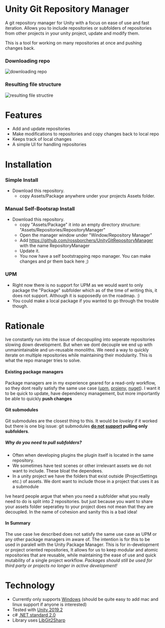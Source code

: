 # Unity Git Repository Manager

A git repository manager for Unity with a focus on ease of use and fast iteration. 
Allows you to include repositories or subfolders of repositories from other projects in your unity project, update and modify them.

This is a tool for working on many repositories at once and pushing changes back.

### Downloading repo

![downloading repo](https://media.giphy.com/media/Xc4mNuPuVM1Cb3kdCi/giphy.gif)

### Resulting file structure

![resulting file structire](https://media.giphy.com/media/TIXo3KWDXnhO3bFZfn/giphy.gif)

# Features

- Add and update repositories
- Make modifications to repositories and copy changes back to local repo
- Keeps track of local changes
- A simple UI for handling repositories

# Installation
### Simple Install

- Download this repository.
  - copy Assets/Package anywhere under your projects Assets folder.
  
### Manual Self-Bootsrap Install

- Download this repository.
  - copy "Assets/Package" it into an empty directory structure: "Assets/Repositories/RepositoryManager"
  - Open the manager window under "Window/Repository Manager"
  - Add https://github.com/rossborchers/UnityGitRepositoryManager with the name RepositoryManager
  - Update it.
  - You now have a self bootstrapping repo manager. You can make changes and pr them back here ;)
  
### UPM

- Right now there is no support for UPM as we would want to only package the "Package" subfolder which as of the time of writing this, it does not support. Although it is supposedly on the roadmap. :)
- You could make a local package if you wanted to go through the trouble though.

# Rationale

Ive constantly run into the issue of decopupling into seperate repositories slowing down development. But when we dont decouple we end up with unmanintainable and un-reusable monoliths. We need a way to quickly iterate on multiple repositories while maintaining their modularity. This is what the repo manager tries to solve. 

#### Existing package managers
Package managers are in my experience geared for a read-only workflow, so they dont really satisfy the same use case ([upm](https://docs.unity3d.com/Manual/upm-parts.html), [projeny](https://github.com/modesttree/projeny), [nuget](https://github.com/GlitchEnzo/NuGetForUnity)). I want it to be quick to update, have dependency management, but more importantly be able to quickly __push changes__

#### Git submodules
Git submodules are the closest thing to this. It would be _loveley_ if it worked but there is one big issue:
git submodules **[do not](https://stackoverflow.com/questions/5303496/how-to-change-a-git-submodule-to-point-to-a-subfolder) [support](https://www.reddit.com/r/git/comments/8sanj7/create_subfolder_using_a_subfolder_from_a/) pulling only subfolders**.
##### Why do you need to pull subfolders? 
- Often when developing plugins the plugin itself is located in the same repository.
- We sometimes have test scenes or other irrelevant assets we do not want to include. These bloat the dependees.
- In a unity project we have the folders that exist outside (ProjectSettings etc.) of assets. We dont want to include those in a project that uses it as a submodule

Ive heard people argue that when you need a subfolder what you really need to do is split into 2 repositories. but just because you want to share your assets folder seperatley to your project does not mean that they are decoupled. In the name of cohesion and sanity this is a bad idea!

#### In Summary

The use case Ive described does not satisfy the same use case as UPM or any other package managers im aware of. The intention is for this to be used in paralell with the Unity Package Manager. This is for in-development or project oriented repositories, It allows for us to keep modular and atomic repositories that are reusable, while maintaining the ease of use and quick mutability of a single project workflow. _Packages should still be used for third party or projects no longer in active development!_



# Technology

- Currently only supports [Windows](https://www.microsoft.com/en-us/software-download/windows10) (should be quite easy to add mac and linux support if anyone is interested)
- Tested with [Unity 2019.2](https://unity.com/)
- c# [.NET standard 2.0](https://docs.microsoft.com/en-us/dotnet/standard/net-standard)
- Library uses [LibGit2Sharp](https://github.com/libgit2/libgit2sharp/) 

